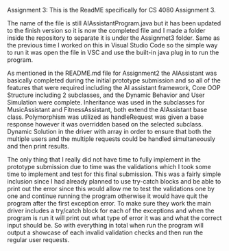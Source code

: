 Assignment 3: This is the ReadME specifically for CS 4080 Assignment 3.

The name of the file is still AIAssistantProgram.java but it has been updated to the finish version so it is now the completed file and I made a folder inside the repository to separate it is under the Assignmet3 folder. Same as the previous time I worked on this in Visual Studio Code so the simple way to run it was open the file in VSC and use the built-in java plug in to run the program. 

As mentioned in the README.md file for Assignment2 the AIAssistant was basically completed during the initial prototype submission and so all of the features that were required including the AI assistant framework, Core OOP Structure including 2 subclasses, and the Dynamic Behavior and User Simulation were complete. Inheritance  was used in the subclasses for MusicAssistant and FitnessAssistant, both extend the AIAssistant base class. Polymorphism was utilized as handleRequest was given a base response however it was overridden based on the selected subclass. Dynamic Solution in the driver with array in order to ensure that both the multiple users and the multiple requests could be handled simultaneously and then print results.

The only thing that I really did not have time to fully implement in the prototype submission due to time was the validations which I took some time to implement and test for this final submission. This was a fairly simple inclusion since I had already planned to use try-catch blocks and be able to print out the error since this would allow me to test the validations one by one and continue running the program otherwise it would have quit the program after the first exception error. To make sure they work the main driver includes a try/catch block for each of the exceptions and when the program is run it will print out what type of error it was and what the correct input should be. So with everything in total when run the program will output a showcase of each invalid validation checks and then run the regular user requests.      
